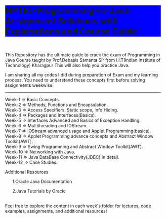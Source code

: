 <h1 style="background-color: blue">NPTEL-Programming-in-Java Assignment Solutions with Explanations and Course Guide</h1>
<br>

This Repository has the ultimate guide to crack the exam of Programming in Java Course taught by Prof.Debasis Samanta Sir from I.I.T(Indian Institute of Technology) Kharagpur
This will also help you practice Java.

I am sharing all my codes I did during preparation of Exam and my learning process.
You need to understand these concepts first before solving assignments weekwise:

-------------------------------------------------------------------------------------------------------------------------------------------------------------------------------------------
Week-1 => Basic Concepts.<br>
Week-2 => Methods, Functions and Encapsulation.<br>
Week-3 => Access Specifiers, Static scope, Info Hiding.<br>
Week-4 => Packages and Interfaces(Basics).<br>
Week-5 => Interfaces Advanced and Basics of Exception Handling.<br>
Week-6 => Multithreading and IOStream.<br>
Week-7 => IOStream advanced usage and Applet Programming(basics).<br>
Week-8 => Applet Programming advance concepts and Abstract Window Toolkit(AWT).<br>
Week-9 => Swing Programming and Abstract Window Toolkit(AWT).<br>
Week-10 => Networking with Java.<br>
Week-11 => Java DataBase Connectivity(JDBC) in detail.<br>
Week-12 => Case Studies.<br>

Additional Resources<br>
<ul>1.Oracle Java Documentation</ul>
<ul>2.Java Tutorials by Oracle</ul>
<br>
Feel free to explore the content in each week's folder for lectures, code examples, assignments, and additional resources!
